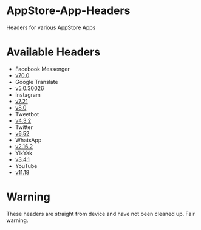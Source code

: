 # AppStore-App-Headers
Headers for various AppStore Apps

# Available Headers
- Facebook Messenger
 - [v70.0](https://github.com/CPDigitalDarkroom/AppStore-App-Headers/blob/master/Facebook%20Messenger/70.0/Fb.Messenger_70_0.zip?raw=true)
- Google Translate
 - [v5.0.30026](https://github.com/CPDigitalDarkroom/AppStore-App-Headers/blob/master/Google%20Translate/5.0.30026/G.Translate_5_0_30026.zip?raw=true)
- Instagram
 - [v7.21](https://github.com/CPDigitalDarkroom/AppStore-App-Headers/blob/master/Instagram/7.21/Instagram_7_21.zip?raw=true)
 - [v8.0](https://github.com/CPDigitalDarkroom/AppStore-App-Headers/blob/master/Instagram/8.0/Instagram_8_0.zip?raw=true)
- Tweetbot
 - [v4.3.2](https://github.com/CPDigitalDarkroom/AppStore-App-Headers/blob/master/Tweetbot/4.3.2/Tweetbot_4_3_2.zip?raw=true)
- Twitter
 - [v6.52](https://github.com/CPDigitalDarkroom/AppStore-App-Headers/blob/master/Twitter/6.52/Twitter_6_52.zip?raw=true)
- WhatsApp
 - [v2.16.2](https://github.com/CPDigitalDarkroom/AppStore-App-Headers/blob/master/WhatsApp/2.16.2/WhatsApp_2_16_2.zip?raw=true)
- YikYak
 - [v3.4.1](https://github.com/CPDigitalDarkroom/AppStore-App-Headers/blob/master/YikYak/3.4.1/YikYak_3_4_1.zip?raw=true)
- YouTube
 - [v11.18](https://github.com/CPDigitalDarkroom/AppStore-App-Headers/blob/master/YouTube/11.18/YouTube_11_18.zip?raw=true)

# Warning
These headers are straight from device and have not been cleaned up. Fair warning.
